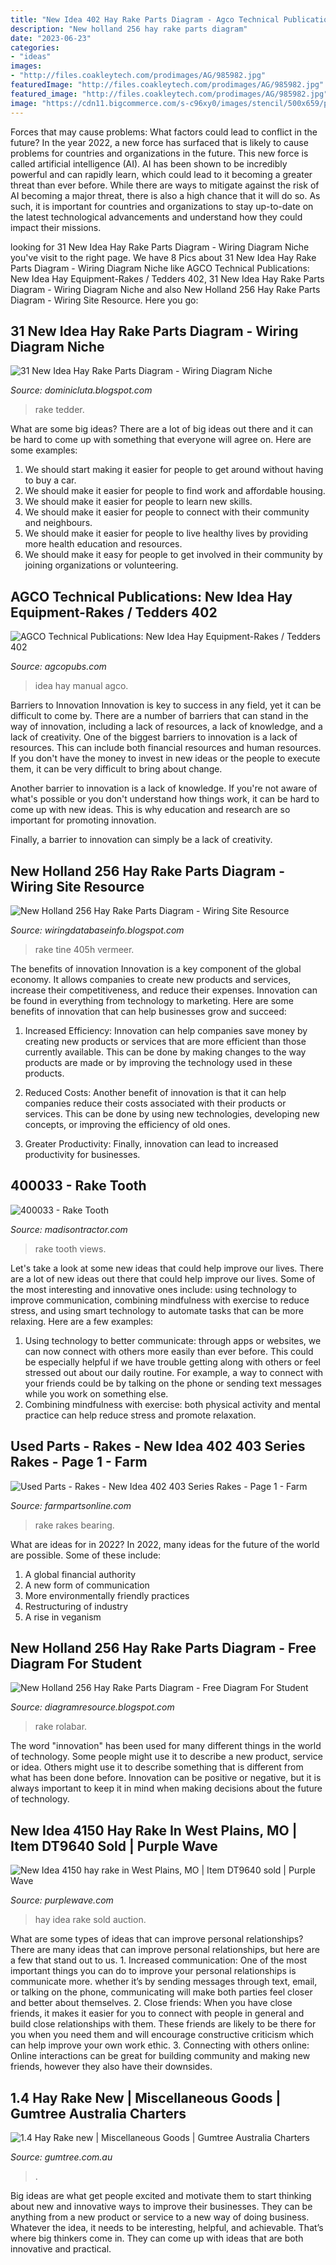 ```yaml
---
title: "New Idea 402 Hay Rake Parts Diagram - Agco Technical Publications: New Idea Hay Equipment-rakes / Tedders 402"
description: "New holland 256 hay rake parts diagram"
date: "2023-06-23"
categories:
- "ideas"
images:
- "http://files.coakleytech.com/prodimages/AG/985982.jpg"
featuredImage: "http://files.coakleytech.com/prodimages/AG/985982.jpg"
featured_image: "http://files.coakleytech.com/prodimages/AG/985982.jpg"
image: "https://cdn11.bigcommerce.com/s-c96xy0/images/stencil/500x659/products/866/2910/400031__92752.1499543924.jpg?c=2"
---
```



Forces that may cause problems: What factors could lead to conflict in the future?
In the year 2022, a new force has surfaced that is likely to cause problems for countries and organizations in the future. This new force is called artificial intelligence (AI). AI has been shown to be incredibly powerful and can rapidly learn, which could lead to it becoming a greater threat than ever before. While there are ways to mitigate against the risk of AI becoming a major threat, there is also a high chance that it will do so. As such, it is important for countries and organizations to stay up-to-date on the latest technological advancements and understand how they could impact their missions.

	

		
looking for 31 New Idea Hay Rake Parts Diagram - Wiring Diagram Niche you've visit to the right page. We have 8 Pics about 31 New Idea Hay Rake Parts Diagram - Wiring Diagram Niche like AGCO Technical Publications: New Idea Hay Equipment-Rakes / Tedders 402, 31 New Idea Hay Rake Parts Diagram - Wiring Diagram Niche and also New Holland 256 Hay Rake Parts Diagram - Wiring Site Resource. Here you go:
		
    
## 31 New Idea Hay Rake Parts Diagram - Wiring Diagram Niche

<img loading=lazy src="https://www.picclickimg.com/d/l400/pict/133290187507_/New-Holland-Model-255-Rake-Tedder-Service-Parts.jpg" onerror="this.onerror=null;this.src='https://tse4.mm.bing.net/th?id=OIP.L8LT9vUU0BRGOFGMP0nckQAAAA&amp;pid=15.1';" alt="31 New Idea Hay Rake Parts Diagram - Wiring Diagram Niche">

_Source: dominicluta.blogspot.com_

>rake tedder. 

	

What are some big ideas?
There are a lot of big ideas out there and it can be hard to come up with something that everyone will agree on. Here are some examples:
1. We should start making it easier for people to get around without having to buy a car.
2. We should make it easier for people to find work and affordable housing.
3. We should make it easier for people to learn new skills.
4. We should make it easier for people to connect with their community and neighbours.
5. We should make it easier for people to live healthy lives by providing more health education and resources.
6. We should make it easy for people to get involved in their community by joining organizations or volunteering.

    
## AGCO Technical Publications: New Idea Hay Equipment-Rakes / Tedders 402

<img loading=lazy src="http://files.coakleytech.com/prodimages/AG/985982.jpg" onerror="this.onerror=null;this.src='https://tse3.mm.bing.net/th?id=OIP.-XINLkXzNV66ykO5zCXbwwHaJk&amp;pid=15.1';" alt="AGCO Technical Publications: New Idea Hay Equipment-Rakes / Tedders 402">

_Source: agcopubs.com_

>idea hay manual agco. 

	

Barriers to Innovation
Innovation is key to success in any field, yet it can be difficult to come by. There are a number of barriers that can stand in the way of innovation, including a lack of resources, a lack of knowledge, and a lack of creativity.
One of the biggest barriers to innovation is a lack of resources. This can include both financial resources and human resources. If you don't have the money to invest in new ideas or the people to execute them, it can be very difficult to bring about change.

Another barrier to innovation is a lack of knowledge. If you're not aware of what's possible or you don't understand how things work, it can be hard to come up with new ideas. This is why education and research are so important for promoting innovation.

Finally, a barrier to innovation can simply be a lack of creativity.

    
## New Holland 256 Hay Rake Parts Diagram - Wiring Site Resource

<img loading=lazy src="https://cdn11.bigcommerce.com/s-c96xy0/images/stencil/500x659/products/866/2910/400031__92752.1499543924.jpg?c=2" onerror="this.onerror=null;this.src='https://tse4.mm.bing.net/th?id=OIP.Vbn-FjZL7YDE-KclA72__wHaHo&amp;pid=15.1';" alt="New Holland 256 Hay Rake Parts Diagram - Wiring Site Resource">

_Source: wiringdatabaseinfo.blogspot.com_

>rake tine 405h vermeer. 

	

The benefits of innovation
Innovation is a key component of the global economy. It allows companies to create new products and services, increase their competitiveness, and reduce their expenses. Innovation can be found in everything from technology to marketing. Here are some benefits of innovation that can help businesses grow and succeed:
1. Increased Efficiency: Innovation can help companies save money by creating new products or services that are more efficient than those currently available. This can be done by making changes to the way products are made or by improving the technology used in these products.

2. Reduced Costs: Another benefit of innovation is that it can help companies reduce their costs associated with their products or services. This can be done by using new technologies, developing new concepts, or improving the efficiency of old ones.

3. Greater Productivity: Finally, innovation can lead to increased productivity for businesses.

    
## 400033 - Rake Tooth

<img loading=lazy src="https://www.madisontractor.com/media/catalog/product/cache/1/image/512x512/9df78eab33525d08d6e5fb8d27136e95/4/0/400033.jpg" onerror="this.onerror=null;this.src='https://tse1.mm.bing.net/th?id=OIP.hxe0QyhP-MjqR250NH8hqAHaHa&amp;pid=15.1';" alt="400033 - Rake Tooth">

_Source: madisontractor.com_

>rake tooth views. 

	

Let's take a look at some new ideas that could help improve our lives.
There are a lot of new ideas out there that could help improve our lives. Some of the most interesting and innovative ones include: using technology to improve communication, combining mindfulness with exercise to reduce stress, and using smart technology to automate tasks that can be more relaxing. Here are a few examples: 
1. Using technology to better communicate: through apps or websites, we can now connect with others more easily than ever before. This could be especially helpful if we have trouble getting along with others or feel stressed out about our daily routine. For example, a way to connect with your friends could be by talking on the phone or sending text messages while you work on something else. 
2. Combining mindfulness with exercise: both physical activity and mental practice can help reduce stress and promote relaxation.

    
## Used Parts - Rakes - New Idea 402 403 Series Rakes - Page 1 - Farm

<img loading=lazy src="https://cdn8.bigcommerce.com/s-c96xy0/images/stencil/500x659/products/613/4963/400178__12247.1521563230.jpg?c=2" onerror="this.onerror=null;this.src='https://tse1.mm.bing.net/th?id=OIP.BHMw1EZPFts4mV6RTJaXFwHaFj&amp;pid=15.1';" alt="Used Parts - Rakes - New Idea 402 403 Series Rakes - Page 1 - Farm">

_Source: farmpartsonline.com_

>rake rakes bearing. 

	

What are ideas for in 2022?
In 2022, many ideas for the future of the world are possible. Some of these include: 
1. A global financial authority 
2. A new form of communication 
3. More environmentally friendly practices 
4. Restructuring of industry 
5. A rise in veganism 

    
## New Holland 256 Hay Rake Parts Diagram - Free Diagram For Student

<img loading=lazy src="https://images-na.ssl-images-amazon.com/images/I/41C1DN2XDCL._SX365_BO1,204,203,200_.jpg" onerror="this.onerror=null;this.src='https://tse4.mm.bing.net/th?id=OIP.1oYt87syWjQwG3plnFZKowAAAA&amp;pid=15.1';" alt="New Holland 256 Hay Rake Parts Diagram - Free Diagram For Student">

_Source: diagramresource.blogspot.com_

>rake rolabar. 

	

The word "innovation" has been used for many different things in the world of technology. Some people might use it to describe a new product, service or idea. Others might use it to describe something that is different from what has been done before. Innovation can be positive or negative, but it is always important to keep it in mind when making decisions about the future of technology.

    
## New Idea 4150 Hay Rake In West Plains, MO | Item DT9640 Sold | Purple Wave

<img loading=lazy src="https://d323w7klwy72q3.cloudfront.net/i/a/2017/20170405ag/DT9640C.JPG" onerror="this.onerror=null;this.src='https://tse3.mm.bing.net/th?id=OIP.5mejZ9HUMgPpvdINgpWYTgHaE9&amp;pid=15.1';" alt="New Idea 4150 hay rake in West Plains, MO | Item DT9640 sold | Purple Wave">

_Source: purplewave.com_

>hay idea rake sold auction. 

	

What are some types of ideas that can improve personal relationships?
There are many ideas that can improve personal relationships, but here are a few that stand out to us. 1. Increased communication: One of the most important things you can do to improve your personal relationships is communicate more. whether it’s by sending messages through text, email, or talking on the phone, communicating will make both parties feel closer and better about themselves. 2. Close friends: When you have close friends, it makes it easier for you to connect with people in general and build close relationships with them. These friends are likely to be there for you when you need them and will encourage constructive criticism which can help improve your own work ethic. 3. Connecting with others online: Online interactions can be great for building community and making new friends, however they also have their downsides.

    
## 1.4 Hay Rake New | Miscellaneous Goods | Gumtree Australia Charters

<img loading=lazy src="https://i.ebayimg.com/00/s/MzMwWDI1MA==/z/2aoAAOSw0LhbEpcf/$_58.PNG" onerror="this.onerror=null;this.src='https://tse4.mm.bing.net/th?id=OIP.CZNi2c0YUmj-o3_7cu8y_wAAAA&amp;pid=15.1';" alt="1.4 Hay Rake new | Miscellaneous Goods | Gumtree Australia Charters">

_Source: gumtree.com.au_

>. 

	

Big ideas are what get people excited and motivate them to start thinking about new and innovative ways to improve their businesses. They can be anything from a new product or service to a new way of doing business. Whatever the idea, it needs to be interesting, helpful, and achievable. That’s where big thinkers come in. They can come up with ideas that are both innovative and practical.

